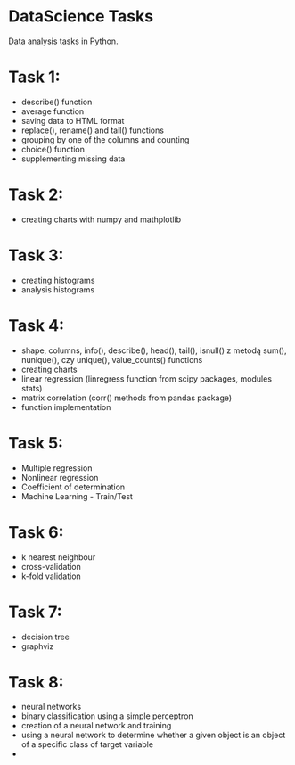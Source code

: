 # DataScience Tasks
Data analysis tasks in Python.
# Task 1:
* describe() function 
* average function 
* saving data to HTML format
* replace(), rename() and tail() functions 
* grouping by one of the columns and counting
* choice() function 
* supplementing missing data
# Task 2:
* creating charts with numpy and mathplotlib 
# Task 3: 
* creating histograms
* analysis histograms 
# Task 4:
* shape, columns, info(), describe(), head(), tail(), isnull() z metodą sum(), nunique(), czy unique(), value_counts() functions
* creating charts 
* linear regression (linregress function from scipy packages, modules stats)
* matrix correlation (corr() methods from pandas package)
* function implementation
# Task 5:
* Multiple regression
* Nonlinear regression
* Coefficient of determination
* Machine Learning - Train/Test
# Task 6:
* k nearest neighbour
* cross-validation
* k-fold validation
# Task 7:
* decision tree
* graphviz 
# Task 8:
* neural networks
* binary classification using a simple perceptron
* creation of a neural network and training
* using a neural network to determine whether a given object is an object of a specific class of target variable
* 

